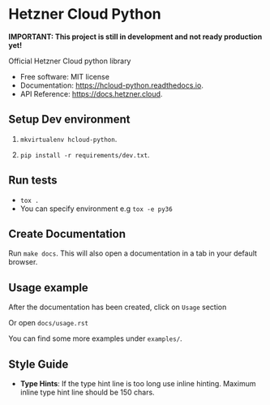 Hetzner Cloud Python
====================
**IMPORTANT: This project is still in development and not ready production yet!**

Official Hetzner Cloud python library


* Free software: MIT license
* Documentation: https://hcloud-python.readthedocs.io.
* API Reference: https://docs.hetzner.cloud.


Setup Dev environment
---------------------
1) `mkvirtualenv hcloud-python`.

2) `pip install -r requirements/dev.txt`.


Run tests
---------
* `tox .`
* You can specify environment e.g `tox -e py36`



Create Documentation
--------------------

Run `make docs`. This will also open a documentation in a tab in your default browser. 


Usage example
------------- 

After the documentation has been created, click on `Usage` section

Or open `docs/usage.rst`

You can find some more examples under `examples/`.


Style Guide
-------------
* **Type Hints**: If the type hint line is too long use inline hinting. Maximum inline type hint line should be 150 chars.
